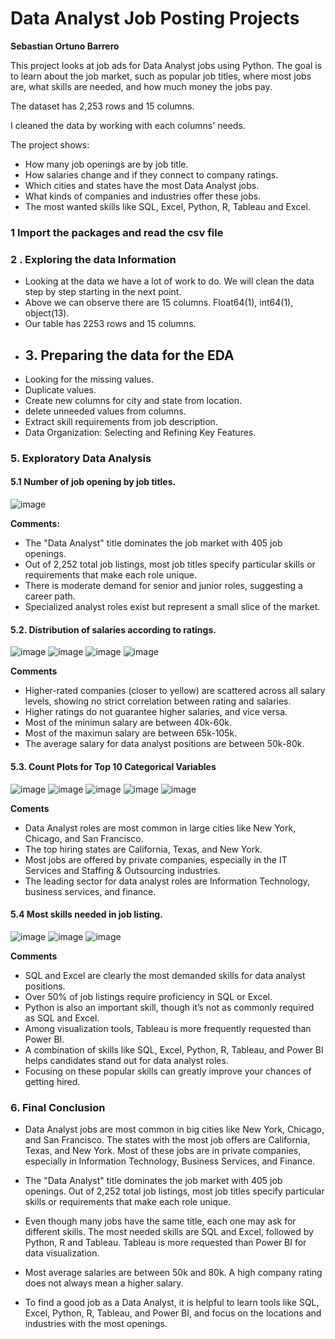 # **Data Analyst Job Posting Projects**
**Sebastian Ortuno Barrero**

This project looks at job ads for Data Analyst jobs using Python. The goal is to learn about the job market, such as popular job titles, where most jobs are, what skills are needed, and how much money the jobs pay.

The dataset has 2,253 rows and 15 columns.

I cleaned the data by working with each columns' needs.

The project shows:

- How many job openings are by job title.
- How salaries change and if they connect to company ratings.
- Which cities and states have the most Data Analyst jobs.
- What kinds of companies and industries offer these jobs.
- The most wanted skills like SQL, Excel, Python, R, Tableau and Excel.
### **1 Import the packages and read the csv file**  
### **2  . Exploring the data Information**
- Looking at the data we have a lot of work to do. We will clean the data step by step starting in the next point.
- Above we can observe there are 15 columns. Float64(1), int64(1), object(13).
- Our table has 2253 rows and 15 columns.
- ## **3. Preparing the data for the EDA**
-  Looking for the missing values.
-  Duplicate values.
-  Create new columns for city and state from location.
-  delete unneeded values from columns.
-  Extract skill requirements from job description.
-  Data Organization: Selecting and Refining Key Features.
  ### **5. Exploratory Data Analysis**
  #### **5.1 Number of job opening by job titles.**
  ![image](https://github.com/user-attachments/assets/351a4bd7-10ff-4afb-9656-1db43b9a901f)


**Comments:**
- The "Data Analyst" title dominates the job market with 405 job openings.
- Out of 2,252 total job listings, most job titles specify particular skills or requirements that make each role unique.
- There is moderate demand for senior and junior roles, suggesting a career path.
- Specialized analyst roles exist but represent a small slice of the market.

 #### **5.2. Distribution of salaries according to ratings.**
 ![image](https://github.com/user-attachments/assets/532e6394-7d69-4982-8f0d-bb85aa87021a)
![image](https://github.com/user-attachments/assets/d5e8b1c9-6320-43e5-bc5d-26971724ac1c)
![image](https://github.com/user-attachments/assets/c647ab94-b958-4e9f-a0ad-dea4b7fea413)
![image](https://github.com/user-attachments/assets/85c1de80-cf26-4580-a7b4-d61906f3e682)


**Comments**
- Higher-rated companies (closer to yellow) are scattered across all salary levels, showing no strict correlation between rating and salaries.
- Higher ratings do not guarantee higher salaries, and vice versa.
- Most of the minimun salary are between 40k-60k.
- Most of the maximun salary are between 65k-105k.
- The average salary for data analyst positions are between 50k-80k.

  
#### **5.3. Count Plots for Top 10 Categorical Variables**

![image](https://github.com/user-attachments/assets/c5758075-3220-444f-8de8-ad53547caa41)
![image](https://github.com/user-attachments/assets/4cb6e1c5-4641-4713-8292-8c5e03d4ee1b)
![image](https://github.com/user-attachments/assets/c5886659-ea28-4f6a-8a5d-414ee6619c1a)
![image](https://github.com/user-attachments/assets/f162a792-05b4-4ad9-b262-eb06328f9521)
![image](https://github.com/user-attachments/assets/1feb2573-6af4-4cb3-b663-cdbf1c365d3e)

**Coments**
- Data Analyst roles are most common in large cities like New York, Chicago, and San Francisco.
- The top hiring states are California, Texas, and New York.
- Most jobs are offered by private companies, especially in the IT Services and Staffing & Outsourcing industries.
- The leading sector for data analyst roles are Information Technology, business services, and finance.

#### **5.4 Most skills needed in job listing.**

![image](https://github.com/user-attachments/assets/233a811f-a4ae-4701-a076-058382bffcbe)
![image](https://github.com/user-attachments/assets/43c86aa8-b012-4ab0-9b9c-316ee6fa945b)
![image](https://github.com/user-attachments/assets/57314aaf-eb6f-4bed-9e23-5fab9200d915)

**Comments**
- SQL and Excel are clearly the most demanded skills for data analyst positions.
- Over 50% of job listings require proficiency in SQL or Excel.
- Python is also an important skill, though it’s not as commonly required as SQL and Excel.
- Among visualization tools, Tableau is more frequently requested than Power BI.
- A combination of skills like SQL, Excel, Python, R, Tableau, and Power BI helps candidates stand out for data analyst roles.
- Focusing on these popular skills can greatly improve your chances of getting hired.

### **6. Final Conclusion**

- Data Analyst jobs are most common in big cities like New York, Chicago, and San Francisco. The states with the most job offers are California, Texas, and New York. Most of these jobs are in private companies, especially in Information Technology, Business Services, and Finance.

- The "Data Analyst" title dominates the job market with 405 job openings. Out of 2,252 total job listings, most job titles specify particular skills or requirements that make each role unique.

- Even though many jobs have the same title, each one may ask for different skills. The most needed skills are SQL and Excel, followed by Python, R and Tableau. Tableau is more requested than Power BI for data visualization. 

- Most average salaries are between 50k  and  80k. A high company rating does not always mean a higher salary.

- To find a good job as a Data Analyst, it is helpful to learn tools like SQL, Excel, Python, R, Tableau, and Power BI, and focus on the locations and industries with the most openings.



